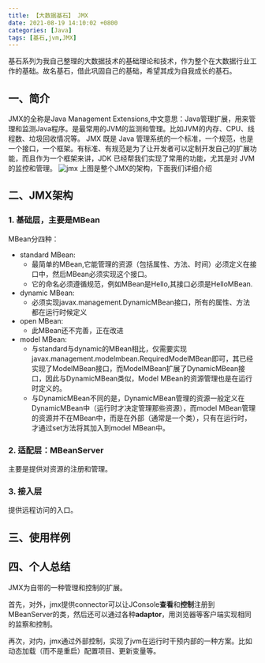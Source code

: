```yaml
---
title: 【大数据基石】 JMX
date: 2021-08-19 14:10:02 +0800
categories: [Java]
tags: [基石,jvm,JMX]
---
```

基石系列为我自己整理的大数据技术的基础理论和技术，作为整个在大数据行业工作的基础。故名基石，借此巩固自己的基础，希望其成为自我成长的基石。

## 一、简介
JMX的全称是Java Management Extensions,中文意思：Java管理扩展，用来管理和监测Java程序。是最常用的JVM的监测和管理。比如JVM的内存、CPU、线程数、垃圾回收情况等。
JMX 既是 Java 管理系统的一个标准，一个规范，也是一个接口，一个框架。有标准、有规范是为了让开发者可以定制开发自己的扩展功能，而且作为一个框架来讲，JDK 已经帮我们实现了常用的功能，尤其是对 JVM 的监控和管理。
![jmx](http://logic.stardust.wang/assets/img/posts_img/jmx.png)
上图是整个JMX的架构，下面我们详细介绍

## 二、JMX架构
### 1. 基础层，主要是MBean
MBean分四种：
* standard MBean:
  * 最简单的MBean,它能管理的资源（包括属性、方法、时间）必须定义在接口中，然后MBean必须实现这个接口。
  * 它的命名必须遵循规范，例如MBean是Hello,其接口必须是HelloMBean.
* dynamic MBean:
  * 必须实现javax.management.DynamicMBean接口，所有的属性、方法都在运行时候定义
* open MBean:
  * 此MBean还不完善，正在改进
* model MBean:
  * 与standard与dynamic的MBean相比，仅需要实现javax.management.modelmbean.RequiredModelMBean即可，其已经实现了ModelMBean接口，而ModelMBean扩展了DynamicMBean接口，因此与DynamicMBean类似，Model MBean的资源管理也是在运行时定义的。
  * 与DynamicMBean不同的是，DynamicMBean管理的资源一般定义在DynamicMBean中（运行时才决定管理那些资源），而model MBean管理的资源并不在MBean中，而是在外部（通常是一个类），只有在运行时，才通过set方法将其加入到model MBean中。
### 2. 适配层：MBeanServer
主要是提供对资源的注册和管理。

### 3. 接入层
提供远程访问的入口。

## 三、使用样例

## 四、个人总结

JMX为自带的一种管理和控制的扩展。  

首先，对外，jmx提供connector可以让JConsole**查看**和**控制**注册到MBeanServer的类，然后还可以通过各种**adaptor**，用浏览器等客户端实现相同的监察和控制。

再次，对内，jmx通过外部控制，实现了jvm在运行时干预内部的一种方案。比如动态加载（而不是重启）配置项目、更新变量等。

